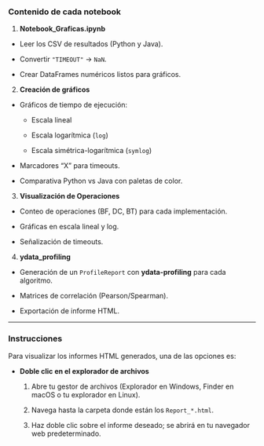 ### Contenido de cada notebook

1. **Notebook_Graficas.ipynb**
  
  - Leer los CSV de resultados (Python y Java).
    
  - Convertir `"TIMEOUT"` → `NaN`.
    
  - Crear DataFrames numéricos listos para gráficos.
    
2. **Creación de gráficos**
  
  - Gráficos de tiempo de ejecución:
    
    - Escala lineal
      
    - Escala logarítmica (`log`)
      
    - Escala simétrica-logarítmica (`symlog`)
      
  - Marcadores “X” para timeouts.
    
  - Comparativa Python vs Java con paletas de color.
    
3. **Visualización de Operaciones**
  
  - Conteo de operaciones (BF, DC, BT) para cada implementación.
    
  - Gráficas en escala lineal y log.
    
  - Señalización de timeouts.
    
4. **ydata_profiling**
  
  - Generación de un `ProfileReport` con **ydata-profiling** para cada algoritmo.
    
  - Matrices de correlación (Pearson/Spearman).
    
  - Exportación de informe HTML.
    

---

### Instrucciones

Para visualizar los informes HTML generados, una de las opciones es:

- **Doble clic en el explorador de archivos**
  
  1. Abre tu gestor de archivos (Explorador en Windows, Finder en macOS o tu explorador en Linux).
    
  2. Navega hasta la carpeta donde están los `Report_*.html`.
    
  3. Haz doble clic sobre el informe deseado; se abrirá en tu navegador web predeterminado.